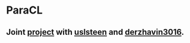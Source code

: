 # ParaCL

## Joint [project](https://github.com/derzhavin3016/ParaCL "Project repository") with [uslsteen](https://github.com/uslsteen "Anton") and [derzhavin3016](https://github.com/derzhavin3016 "Andrew").